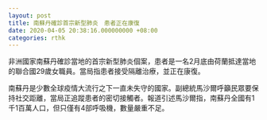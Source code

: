```yaml
---
layout: post
title: 南蘇丹確診首宗新型肺炎　患者正在康復
date: 2020-04-05 20:38:16.000000000 +08:00
categories: rthk
---
```


非洲國家南蘇丹確診當地的首宗新型肺炎個案，患者是一名2月底由荷蘭抵達當地的聯合國29歲女職員。當局指患者接受隔離治療，並正在康復。

南蘇丹是少數全球疫情大流行之下一直未失守的國家。副總統馬沙爾呼籲民眾要保持社交距離，當局正追蹤患者的密切接觸者。報道引述馬沙爾指，南蘇丹全國有1千1百萬人口，但只僅有4部呼吸機，數量嚴重不足。
